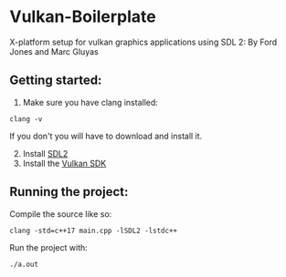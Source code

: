 # Vulkan-Boilerplate
X-platform setup for vulkan graphics applications using SDL 2: By Ford Jones and Marc Gluyas

## Getting started:
1. Make sure you have clang installed:
```
clang -v
```
If you don't you will have to download and install it.

2. Install [SDL2](https://wiki.libsdl.org/SDL2/Installation)
3. Install the [Vulkan SDK](https://vulkan.lunarg.com/)

## Running the project:
Compile the source like so:
```
clang -std=c++17 main.cpp -lSDL2 -lstdc++
```

Run the project with:
```
./a.out
```
